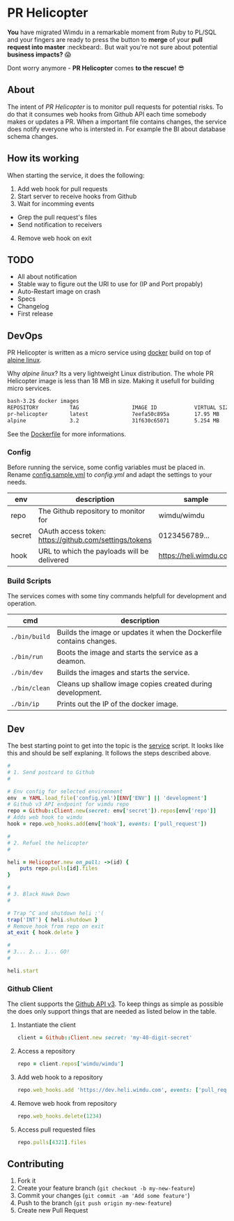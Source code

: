 
PR Helicopter
=============

__You__ have migrated Wimdu in a remarkable moment from Ruby to PL/SQL and your fingers are ready to press the button to __merge__ of your __pull request into master__ :neckbeard:. But wait you're not sure about potential __business impacts?__ :scream:

Dont worry anymore - __PR Helicopter__ comes __to the rescue!__ :sunglasses:


## About

The intent of _PR Helicopter_ is to monitor pull requests for potential risks. To do that it consumes web hooks from Github API each time somebody makes or updates a PR. When a important file contains changes, the service does notify everyone who is intersted in. For example the BI about database schema changes.

## How its working

When starting the service, it does the following:

1. Add web hook for pull requests
2. Start server to receive hooks from Github
3. Wait for incomming events
 - Grep the pull request's files
 - Send notification to receivers
4. Remove web hook on exit

## TODO

- All about notification
- Stable way to figure out the URI to use for (IP and Port propably)
- Auto-Restart image on crash
- Specs
- Changelog
- First release

## DevOps

PR Helicopter is written as a micro service using [docker][docker] build on top of [alpine linux][alpine].

Why _alpine linux_? Its a very lightweight Linux distribution. The whole PR Helicopter image is less than 18 MB in size. Making it usefull for building micro services.

```sh
bash-3.2$ docker images
REPOSITORY          TAG                 IMAGE ID            VIRTUAL SIZE
pr-helicopter       latest              7eefa50c895a        17.95 MB
alpine              3.2                 31f630c65071        5.254 MB
```

See the [Dockerfile][dockerfile] for more informations.

### Config

Before running the service, some config variables must be placed in. Rename [config.sample.yml][config] to _config.yml_ and adapt the settings to your needs.

| env | description | sample |
| --- | ----------- | ------ |
| repo | The Github repository to monitor for | wimdu/wimdu |
| secret | OAuth access token: https://github.com/settings/tokens | 0123456789... |
| hook | URL to which the payloads will be delivered | https://heli.wimdu.com |


### Build Scripts

The services comes with some tiny commands helpfull for development and operation.

| cmd | description |
| --- | ----------- |
| `./bin/build` | Builds the image or updates it when the Dockerfile contains changes. |
| `./bin/run` | Boots the image and starts the service as a deamon. |
| `./bin/dev` | Builds the images and starts the service. |
| `./bin/clean` | Cleans up shallow image copies created during development. |
| `./bin/ip` | Prints out the IP of the docker image. |


## Dev

The best starting point to get into the topic is the [service][service] script. It looks like this and should be self explaning. It follows the steps described above.

```ruby
#
# 1. Send postcard to Github
#

# Env config for selected environment
env  = YAML.load_file('config.yml')[ENV['ENV'] || 'development']
# Github v3 API endpoint for wimdu repo
repo = Github::Client.new(secret: env['secret']).repos[env['repo']]
# Adds web hook to wimdu
hook = repo.web_hooks.add(env['hook'], events: ['pull_request'])

#
# 2. Refuel the helicopter
#

heli = Helicopter.new on_pull: ->(id) {
    puts repo.pulls[id].files
}

#
# 3. Black Hawk Down
#

# Trap ^C and shutdown heli :'(
trap('INT') { heli.shutdown }
# Remove hook from repo on exit
at_exit { hook.delete }

#
# 3... 2... 1... GO!
#

heli.start
```

### Github Client

The client supports the [Github API v3][github]. To keep things as simple as possible the does only support things that are needed as listed below in the table.

1. Instantiate the client

    ```ruby
    client = Github::Client.new secret: 'my-40-digit-secret'
    ```

2. Access a repository

    ```ruby
    repo = client.repos['wimdu/wimdu']
    ```

3. Add web hook to a repository

    ```ruby
    repo.web_hooks.add 'https://dev.heli.wimdu.com', events: ['pull_request']
    ```

4. Remove web hook from repository

    ```ruby
    repo.web_hooks.delete(1234)
    ```

5. Access pull requested files

    ```ruby
    repo.pulls[4321].files
    ```


## Contributing

1. Fork it
2. Create your feature branch (`git checkout -b my-new-feature`)
3. Commit your changes (`git commit -am 'Add some feature'`)
4. Push to the branch (`git push origin my-new-feature`)
5. Create new Pull Request


[docker]: https://www.docker.com
[alpine]: http://alpinelinux.org
[dockerfile]: https://github.com/wimdu/pr-helicopter/blob/master/Dockerfile
[service]: https://github.com/wimdu/pr-helicopter/blob/master/service
[config]: https://github.com/wimdu/pr-helicopter/blob/master/config.sample.yml
[heli]: https://github.com/wimdu/pr-helicopter/blob/master/lib/helicopter.rb
[github]: https://developer.github.com/v3/
